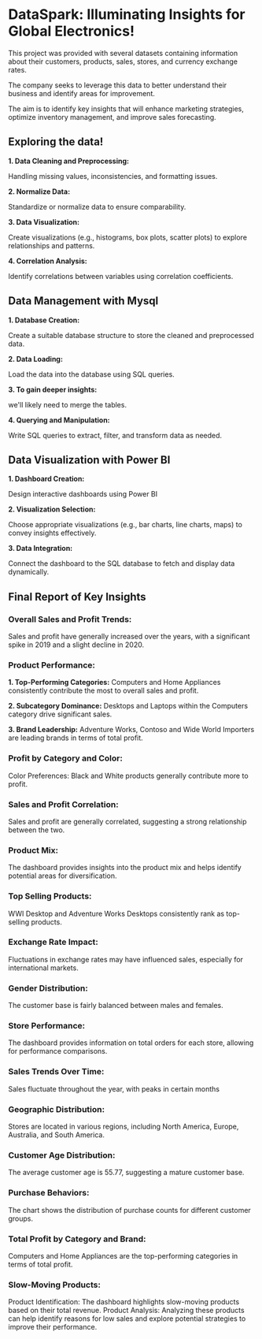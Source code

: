 # DataSpark: Illuminating Insights for Global Electronics!

This project was provided with several datasets containing information about their customers, products, sales, stores, and currency exchange rates.

The company seeks to leverage this data to better understand their business and identify areas for improvement.

The aim is to identify key insights that will enhance marketing strategies, optimize inventory management, and improve sales forecasting.


## Exploring the data!

**1. Data Cleaning and Preprocessing:**

  Handling missing values, inconsistencies, and formatting issues.

**2. Normalize Data:** 

  Standardize or normalize data to ensure comparability.

**3. Data Visualization:** 

  Create visualizations (e.g., histograms, box plots, scatter plots) to explore relationships and patterns.

**4. Correlation Analysis:** 

  Identify correlations between variables using correlation coefficients.


## Data Management with Mysql

**1. Database Creation:** 

  Create a suitable database structure to store the cleaned and preprocessed data.

**2. Data Loading:** 

  Load the data into the database using SQL queries.

**3. To gain deeper insights:** 

  we'll likely need to merge the tables.

**4. Querying and Manipulation:** 

  Write SQL queries to extract, filter, and transform data as needed.


## Data Visualization with Power BI

**1. Dashboard Creation:** 

  Design interactive dashboards using Power BI

**2. Visualization Selection:** 

  Choose appropriate visualizations (e.g., bar charts, line charts, maps) to convey insights effectively.

**3. Data Integration:** 

  Connect the dashboard to the SQL database to fetch and display data dynamically.


## Final Report of Key Insights

### **Overall Sales and Profit Trends:**
  Sales and profit have generally increased over the years, with a significant spike in 2019 and a slight decline in 2020.

### **Product Performance:**

  **1. Top-Performing Categories:**
    Computers and Home Appliances consistently contribute the most to overall sales and profit.
    
  **2. Subcategory Dominance:**
    Desktops and Laptops within the Computers category drive significant sales.
    
  **3. Brand Leadership:**
    Adventure Works, Contoso and Wide World Importers are leading brands in terms of total profit.

### **Profit by Category and Color:**
  Color Preferences: Black and White products generally contribute more to profit.

### **Sales and Profit Correlation:**
  Sales and profit are generally correlated, suggesting a strong relationship between the two.

### **Product Mix:** 
  The dashboard provides insights into the product mix and helps identify potential areas for diversification.

### **Top Selling Products:**
  WWI Desktop and Adventure Works Desktops consistently rank as top-selling products.

### **Exchange Rate Impact:**
  Fluctuations in exchange rates may have influenced sales, especially for international markets.

### **Gender Distribution:** 
  The customer base is fairly balanced between males and females.

### **Store Performance:** 
  The dashboard provides information on total orders for each store, allowing for performance comparisons.
  
### **Sales Trends Over Time:**
  Sales fluctuate throughout the year, with peaks in certain months

### **Geographic Distribution:** 
  Stores are located in various regions, including North America, Europe, Australia, and South America.

### **Customer Age Distribution:** 
  The average customer age is 55.77, suggesting a mature customer base.

### **Purchase Behaviors:**
  The chart shows the distribution of purchase counts for different customer groups.

### **Total Profit by Category and Brand:** 
  Computers and Home Appliances are the top-performing categories in terms of total profit.

### **Slow-Moving Products:**
  Product Identification: The dashboard highlights slow-moving products based on their total revenue. 
  Product Analysis: Analyzing these products can help identify reasons for low sales and explore potential strategies to improve their performance.










